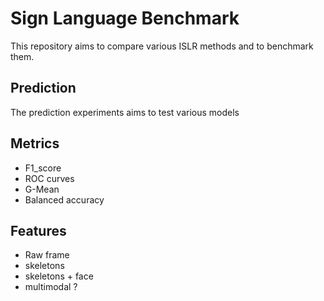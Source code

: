 # Sign Language Benchmark

This repository aims to compare various ISLR methods and to benchmark them.

## Prediction

The prediction experiments aims to test various models 


## Metrics

- F1_score
- ROC curves
- G-Mean
- Balanced accuracy

## Features
 - Raw frame
 - skeletons
 - skeletons + face
 - multimodal ?